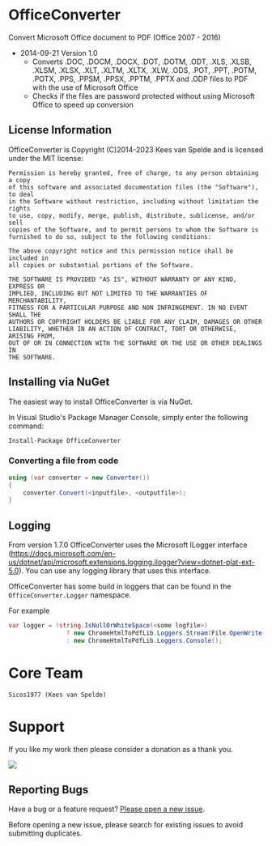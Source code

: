 OfficeConverter
===============

Convert Microsoft Office document to PDF (Office 2007 - 2016)

- 2014-09-21 Version 1.0
  - Converts .DOC, .DOCM, .DOCX, .DOT, .DOTM, .ODT, .XLS, .XLSB, .XLSM, .XLSX, .XLT, .XLTM, .XLTX, .XLW, .ODS, .POT, .PPT, .POTM, .POTX, .PPS, .PPSM, .PPSX, .PPTM, .PPTX and .ODP files to PDF with the use of Microsoft Office
  - Checks if the files are password protected without using Microsoft Office to speed up conversion

## License Information

OfficeConverter is Copyright (C)2014-2023 Kees van Spelde and is licensed under the MIT license:

    Permission is hereby granted, free of charge, to any person obtaining a copy
    of this software and associated documentation files (the "Software"), to deal
    in the Software without restriction, including without limitation the rights
    to use, copy, modify, merge, publish, distribute, sublicense, and/or sell
    copies of the Software, and to permit persons to whom the Software is
    furnished to do so, subject to the following conditions:

    The above copyright notice and this permission notice shall be included in
    all copies or substantial portions of the Software.

    THE SOFTWARE IS PROVIDED "AS IS", WITHOUT WARRANTY OF ANY KIND, EXPRESS OR
    IMPLIED, INCLUDING BUT NOT LIMITED TO THE WARRANTIES OF MERCHANTABILITY,
    FITNESS FOR A PARTICULAR PURPOSE AND NON INFRINGEMENT. IN NO EVENT SHALL THE
    AUTHORS OR COPYRIGHT HOLDERS BE LIABLE FOR ANY CLAIM, DAMAGES OR OTHER
    LIABILITY, WHETHER IN AN ACTION OF CONTRACT, TORT OR OTHERWISE, ARISING FROM,
    OUT OF OR IN CONNECTION WITH THE SOFTWARE OR THE USE OR OTHER DEALINGS IN
    THE SOFTWARE.

## Installing via NuGet

The easiest way to install OfficeConverter is via NuGet.

In Visual Studio's Package Manager Console, simply enter the following command:

    Install-Package OfficeConverter 

### Converting a file from code

```csharp
using (var converter = new Converter())
{
    converter.Convert(<inputfile>, <outputfile>);
}
```

## Logging

From version 1.7.0 OfficeConverter uses the Microsoft ILogger interface (https://docs.microsoft.com/en-us/dotnet/api/microsoft.extensions.logging.ilogger?view=dotnet-plat-ext-5.0). You can use any logging library that uses this interface.

OfficeConverter has some build in loggers that can be found in the ```OfficeConverter.Logger``` namespace. 

For example

```csharp
var logger = !string.IsNullOrWhiteSpace(<some logfile>)
                ? new ChromeHtmlToPdfLib.Loggers.Stream(File.OpenWrite(<some logfile>))
                : new ChromeHtmlToPdfLib.Loggers.Console();
```

Core Team
=========
    Sicos1977 (Kees van Spelde)

Support
=======
If you like my work then please consider a donation as a thank you.

<a href="https://www.paypal.com/cgi-bin/webscr?cmd=_s-xclick&hosted_button_id=NS92EXB2RDPYA" target="_blank"><img src="https://www.paypalobjects.com/en_US/i/btn/btn_donate_LG.gif" /></a>

## Reporting Bugs

Have a bug or a feature request? [Please open a new issue](https://github.com/Sicos1977/OfficeConverter/issues).

Before opening a new issue, please search for existing issues to avoid submitting duplicates.
